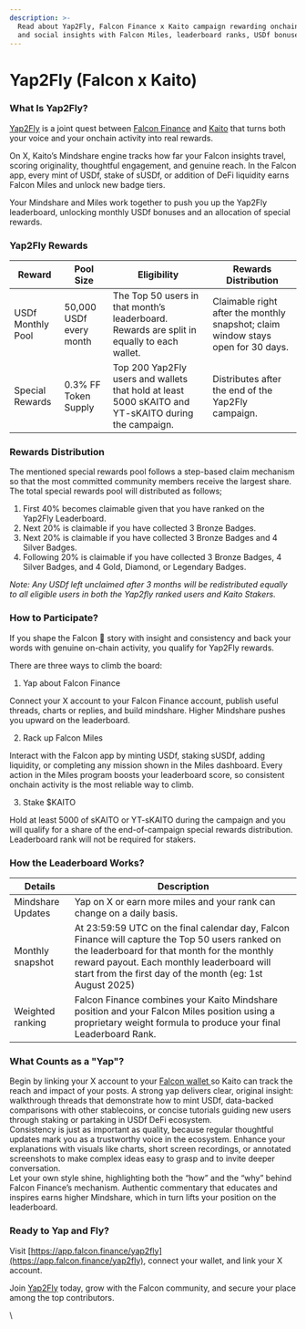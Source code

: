 ```yaml
---
description: >-
  Read about Yap2Fly, Falcon Finance x Kaito campaign rewarding onchain activity
  and social insights with Falcon Miles, leaderboard ranks, USDf bonuses.
---
```


# Yap2Fly (Falcon x Kaito)

### What Is Yap2Fly?&#x20;

[Yap2Fly](https://app.falcon.finance/yap2fly) is a joint quest between [Falcon Finance](https://falcon.finance/) and [Kaito](https://www.kaito.ai/) that turns both your voice and your onchain activity into real rewards.&#x20;

On X, Kaito’s Mindshare engine tracks how far your Falcon insights travel, scoring originality, thoughtful engagement, and genuine reach. In the Falcon app, every mint of USDf, stake of sUSDf, or addition of DeFi liquidity earns Falcon Miles and unlock new badge tiers.&#x20;

Your Mindshare and Miles work together to push you up the Yap2Fly leaderboard, unlocking monthly USDf bonuses and an allocation of special rewards.

### Yap2Fly Rewards

| Reward            | Pool Size	              | Eligibility                                                                                           | Rewards Distribution                                                             |
| ----------------- | ----------------------- | ----------------------------------------------------------------------------------------------------- | -------------------------------------------------------------------------------- |
| USDf Monthly Pool | 50,000 USDf every month | The Top 50 users in that month’s leaderboard. Rewards are split in equally to each wallet.            | Claimable right after the monthly snapshot; claim window stays open for 30 days. |
| Special Rewards   | 0.3% FF Token Supply    | Top 200 Yap2Fly users and wallets that hold at least 5000 sKAITO and YT-sKAITO during the campaign.   | Distributes after the end of the Yap2Fly campaign.                               |

### Rewards Distribution&#x20;

The mentioned special rewards pool follows a step-based claim mechanism so that the most committed community members receive the largest share. The total special rewards pool will distributed as follows;

1. First 40% becomes claimable given that you have ranked on the Yap2Fly Leaderboard.
2. Next 20% is claimable if you have collected 3 Bronze Badges.
3. Next 20% is claimable if you have collected 3 Bronze Badges and 4 Silver Badges.
4. Following 20% is claimable if you have collected 3 Bronze Badges, 4 Silver Badges, and 4 Gold, Diamond, or Legendary Badges.

_Note: Any USDf left unclaimed after 3 months will be redistributed equally to all eligible users in both the Yap2fly ranked users and Kaito Stakers._&#x20;



### How to Participate?

If you shape the Falcon 🦅 story with insight and consistency and back your words with genuine on-chain activity, you qualify for Yap2Fly rewards.

There are three ways to climb the board:

1. Yap about Falcon Finance&#x20;

Connect your X account to your Falcon Finance account, publish useful threads, charts or replies, and build mindshare. Higher Mindshare pushes you upward on the leaderboard.

2. Rack up Falcon Miles&#x20;

Interact with the Falcon app by minting USDf, staking sUSDf, adding liquidity, or completing any mission shown in the Miles dashboard. Every action in the Miles program boosts your leaderboard score, so consistent onchain activity is the most reliable way to climb.

3. Stake $KAITO&#x20;

Hold at least 5000 of sKAITO or YT-sKAITO during the campaign and you will qualify for a share of the end-of-campaign special rewards distribution. Leaderboard rank will not be required for stakers.



### How the Leaderboard Works?&#x20;

| Details           | Description                                                                                                                                                                                                                                                |
| ----------------- | ---------------------------------------------------------------------------------------------------------------------------------------------------------------------------------------------------------------------------------------------------------- |
| Mindshare Updates | Yap on X or earn more miles and your rank can change on a daily basis.                                                                                                                                                                                     |
| Monthly snapshot  | At 23:59:59 UTC on the final calendar day, Falcon Finance will capture the Top 50 users ranked on the leaderboard for that month for the monthly reward payout. Each monthly leaderboard will start from the first day of the month (eg: 1st August 2025)  |
| Weighted ranking  | Falcon Finance combines your Kaito Mindshare position and your Falcon Miles position using a proprietary weight formula to produce your final Leaderboard Rank.                                                                                            |

### What Counts as a "Yap"?&#x20;

Begin by linking your X account to your [Falcon wallet ](https://app.falcon.finance/yap2fly)so Kaito can track the reach and impact of your posts. A strong yap delivers clear, original insight: walkthrough threads that demonstrate how to mint USDf, data-backed comparisons with other stablecoins, or concise tutorials guiding new users through staking or partaking in USDf DeFi ecosystem.\
Consistency is just as important as quality, because regular thoughtful updates mark you as a trustworthy voice in the ecosystem. Enhance your explanations with visuals like charts, short screen recordings, or annotated screenshots to make complex ideas easy to grasp and to invite deeper conversation.\
Let your own style shine, highlighting both the “how” and the “why” behind Falcon Finance’s mechanism. Authentic commentary that educates and inspires earns higher Mindshare, which in turn lifts your position on the leaderboard.



### Ready to Yap and Fly?&#x20;

Visit [https://app.falcon.finance/yap2fly](https://app.falcon.finance/yap2fly), connect your wallet, and link your X account.&#x20;

Join [Yap2Fly](https://app.falcon.finance/yap2fly) today, grow with the Falcon community, and secure your place among the top contributors.

\
